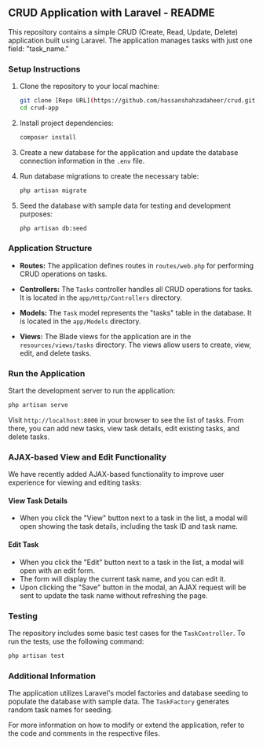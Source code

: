 ## CRUD Application with Laravel - README

This repository contains a simple CRUD (Create, Read, Update, Delete) application built using Laravel. The application manages tasks with just one field: "task_name."

### Setup Instructions

1. Clone the repository to your local machine:

   ```bash
   git clone [Repo URL](https://github.com/hassanshahzadaheer/crud.git)
   cd crud-app
   ```

2. Install project dependencies:

   ```bash
   composer install
   ```

3. Create a new database for the application and update the database connection information in the `.env` file.

4. Run database migrations to create the necessary table:

   ```bash
   php artisan migrate
   ```

5. Seed the database with sample data for testing and development purposes:

   ```bash
   php artisan db:seed
   ```

### Application Structure

- **Routes:** The application defines routes in `routes/web.php` for performing CRUD operations on tasks.

- **Controllers:** The `Tasks` controller handles all CRUD operations for tasks. It is located in the `app/Http/Controllers` directory.

- **Models:** The `Task` model represents the "tasks" table in the database. It is located in the `app/Models` directory.

- **Views:** The Blade views for the application are in the `resources/views/tasks` directory. The views allow users to create, view, edit, and delete tasks.

### Run the Application

Start the development server to run the application:

```bash
php artisan serve
```

Visit `http://localhost:8000` in your browser to see the list of tasks. From there, you can add new tasks, view task details, edit existing tasks, and delete tasks.

### AJAX-based View and Edit Functionality

We have recently added AJAX-based functionality to improve user experience for viewing and editing tasks:

#### View Task Details

- When you click the "View" button next to a task in the list, a modal will open showing the task details, including the task ID and task name.

#### Edit Task

- When you click the "Edit" button next to a task in the list, a modal will open with an edit form.
- The form will display the current task name, and you can edit it.
- Upon clicking the "Save" button in the modal, an AJAX request will be sent to update the task name without refreshing the page.

### Testing

The repository includes some basic test cases for the `TaskController`. To run the tests, use the following command:

```bash
php artisan test
```

### Additional Information

The application utilizes Laravel's model factories and database seeding to populate the database with sample data. The `TaskFactory` generates random task names for seeding.

For more information on how to modify or extend the application, refer to the code and comments in the respective files.
